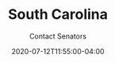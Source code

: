 ---
date: 2020-07-12T11:55:00-04:00
title: "South Carolina"
ab: "SC"
seo_title: "Contact South Carolina  Governors And Senators"
description: Contact South Carolina Senators
author: Contact Senators
url: /states/south-carolina/
flag: seal.png
weight: 1
layout: states

---